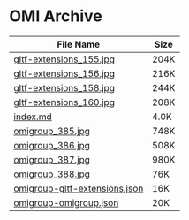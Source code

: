 # OMI Archive

| File Name | Size |
| --- | --- |
| [gltf-extensions_155.jpg](gltf-extensions_155.jpg) | 204K |
| [gltf-extensions_156.jpg](gltf-extensions_156.jpg) | 216K |
| [gltf-extensions_158.jpg](gltf-extensions_158.jpg) | 244K |
| [gltf-extensions_160.jpg](gltf-extensions_160.jpg) | 208K |
| [index.md](index.md) | 4.0K |
| [omigroup_385.jpg](omigroup_385.jpg) | 748K |
| [omigroup_386.jpg](omigroup_386.jpg) | 508K |
| [omigroup_387.jpg](omigroup_387.jpg) | 980K |
| [omigroup_388.jpg](omigroup_388.jpg) | 76K |
| [omigroup-gltf-extensions.json](omigroup-gltf-extensions.json) | 16K |
| [omigroup-omigroup.json](omigroup-omigroup.json) | 20K |
